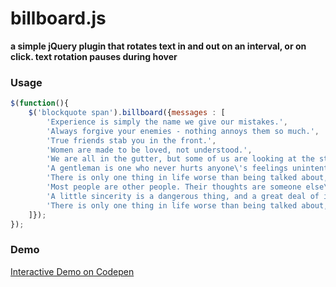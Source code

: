 billboard.js
========
**a simple jQuery plugin that rotates text in and out on an interval, or on click.  text rotation pauses during hover**

### Usage

```js
$(function(){
	$('blockquote span').billboard({messages : [
		'Experience is simply the name we give our mistakes.',
		'Always forgive your enemies - nothing annoys them so much.',
		'True friends stab you in the front.', 
		'Women are made to be loved, not understood.',
		'We are all in the gutter, but some of us are looking at the stars.',
		'A gentleman is one who never hurts anyone\'s feelings unintentionally.', 
		'There is only one thing in life worse than being talked about, and that is not being talked about.',
		'Most people are other people. Their thoughts are someone else\'s opinions, their lives a mimicry, their passions a quotation.',
		'A little sincerity is a dangerous thing, and a great deal of it is absolutely fatal.', 
		'There is only one thing in life worse than being talked about, and that is not being talked about.'
	]});
});
```

### Demo
[Interactive Demo on Codepen](http://codepen.io/bmuenzenmeyer/pen/eNYbRQ/?editors=101)
